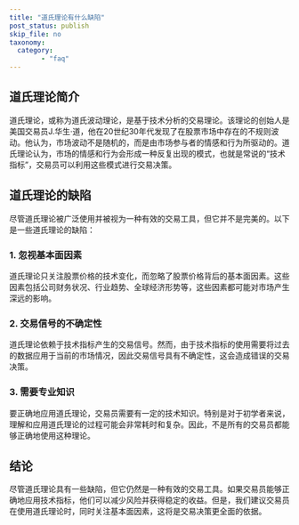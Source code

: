```yaml
---
title: "道氏理论有什么缺陷"
post_status: publish
skip_file: no
taxonomy:
  category:
        - "faq"
---
```


## 道氏理论简介

道氏理论，或称为道氏波动理论，是基于技术分析的交易理论。该理论的创始人是美国交易员J.华生·道，他在20世纪30年代发现了在股票市场中存在的不规则波动。他认为，市场波动不是随机的，而是由市场参与者的情感和行为所驱动的。道氏理论认为，市场的情感和行为会形成一种反复出现的模式，也就是常说的“技术指标”，交易员可以利用这些模式进行交易决策。

## 道氏理论的缺陷

尽管道氏理论被广泛使用并被视为一种有效的交易工具，但它并不是完美的。以下是一些道氏理论的缺陷：

### 1. 忽视基本面因素

道氏理论只关注股票价格的技术变化，而忽略了股票价格背后的基本面因素。这些因素包括公司财务状况、行业趋势、全球经济形势等，这些因素都可能对市场产生深远的影响。

### 2. 交易信号的不确定性

道氏理论依赖于技术指标产生的交易信号。然而，由于技术指标的使用需要将过去的数据应用于当前的市场情况，因此交易信号具有不确定性，这会造成错误的交易决策。

### 3. 需要专业知识

要正确地应用道氏理论，交易员需要有一定的技术知识。特别是对于初学者来说，理解和应用道氏理论的过程可能会非常耗时和复杂。因此，不是所有的交易员都能够正确地使用这种理论。

## 结论

尽管道氏理论具有一些缺陷，但它仍然是一种有效的交易工具。如果交易员能够正确地应用技术指标，他们可以减少风险并获得稳定的收益。但是，我们建议交易员在使用道氏理论时，同时关注基本面因素，这将是交易决策更全面的依据。
